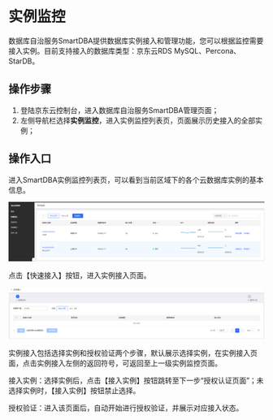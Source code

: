 # 实例监控

数据库自治服务SmartDBA提供数据库实例接入和管理功能，您可以根据监控需要接入实例。目前支持接入的数据库类型：京东云RDS MySQL、Percona、StarDB。

## 操作步骤

1. 登陆京东云控制台，进入数据库自治服务SmartDBA管理页面；
2. 左侧导航栏选择**实例监控**，进入实例监控列表页，页面展示历史接入的全部实例；

## 操作入口

进入SmartDBA实例监控列表页，可以看到当前区域下的各个云数据库实例的基本信息。

![](../../image/SmartDBA/instance_access1.png)

点击【快速接入】按钮，进入实例接入页面。

![](../../image/SmartDBA/instance_access2.png) 


实例接入包括选择实例和授权验证两个步骤，默认展示选择实例，在实例接入页面，点击实例接入左侧的返回符号，可返回至上一级实例监控页面。

接入实例：选择实例后，点击【接入实例】按钮跳转至下一步“授权认证页面”；未选择实例时，【接入实例】按钮禁止选择。

授权验证：进入该页面后，自动开始进行授权验证，并展示对应接入状态。
